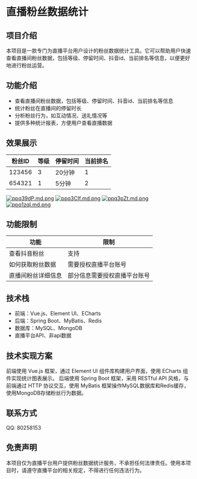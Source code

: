 # 直播粉丝数据统计

## 项目介绍

本项目是一款专门为直播平台用户设计的粉丝数据统计工具。它可以帮助用户快速查看直播间粉丝数据，包括等级、停留时间、抖音id、当前排名等信息，以便更好地进行粉丝运营。

## 功能介绍

- 查看直播间粉丝数据，包括等级、停留时间、抖音id、当前排名等信息
- 统计粉丝在直播间的停留时长
- 分析粉丝行为，如互动情况、送礼情况等
- 提供多种统计报表，方便用户查看直播数据

## 效果展示

| 粉丝ID  | 等级 | 停留时间 | 当前排名 |
| ------- | --- | -------- | -------- |
| 123456  | 3   | 20分钟  | 1        |
| 654321  | 1   | 5分钟   | 2        |


[![ppq39dP.md.png](https://s1.ax1x.com/2023/04/10/ppq39dP.md.png)](https://imgse.com/i/ppq39dP)
[![ppq3CIf.md.png](https://s1.ax1x.com/2023/04/10/ppq3CIf.md.png)](https://imgse.com/i/ppq3CIf)
[![ppq3pZt.md.png](https://s1.ax1x.com/2023/04/10/ppq3pZt.md.png)](https://imgse.com/i/ppq3pZt)
[![ppq1zqI.md.png](https://s1.ax1x.com/2023/04/10/ppq1zqI.md.png)](https://imgse.com/i/ppq1zqI)


## 功能限制

| 功能              | 限制                                |
| ----------------- | ----------------------------------- |
| 查看抖音粉丝      | 支持                             |
| 如何获取粉丝数据 | 需要授权直播平台账号                |
| 直播间粉丝详细信息 | 部分信息需要授权直播平台账号        |

## 技术栈

- 前端：Vue.js、Element UI、ECharts
- 后端：Spring Boot、MyBatis、Redis
- 数据库：MySQL、MongoDB
- 直播平台API、非api数据

## 技术实现方案

前端使用 Vue.js 框架，通过 Element UI 组件库构建用户界面，使用 ECharts 组件实现统计图表展示。
后端使用 Spring Boot 框架，采用 RESTful API 风格，与前端通过 HTTP 协议交互，使用 MyBatis 框架操作MySQL数据库和Redis缓存，使用MongoDB存储粉丝行为数据。

## 联系方式

QQ: 80258153

## 免责声明

本项目仅为直播平台用户提供粉丝数据统计服务，不承担任何法律责任。使用本项目时，请遵守直播平台的相关规定，不得进行任何违法行为。
